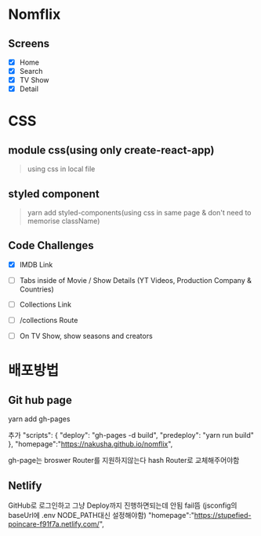 # Nomflix

## Screens
- [X] Home
- [X] Search
- [X] TV Show
- [X] Detail

# CSS
## module css(using only create-react-app)
> using css in local file

## styled component
> yarn add styled-components(using css in same page & don't need to memorise className)



## Code Challenges

- [X] IMDB Link
- [ ] Tabs inside of Movie / Show Details (YT Videos, Production Company & Countries)
- [ ] Collections Link
- [ ] /collections Route
- [ ] On TV Show, show seasons and creators



# 배포방법
## Git hub page
yarn add gh-pages

추가
"scripts": {
    "deploy": "gh-pages -d build",
    "predeploy": "yarn run build"
  },
"homepage":"https://nakusha.github.io/nomflix",


gh-page는 broswer Router를 지원하지않는다
hash Router로 교체해주어야함

## Netlify
GitHub로 로그인하고 
그냥 Deploy까지 진행하면되는데 안됨 fail뜸
  (jsconfig의 baseUrl에 .env NODE_PATH대신 설정해야함)
"homepage":"https://stupefied-poincare-f91f7a.netlify.com/",